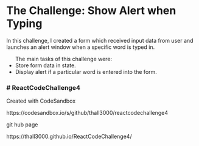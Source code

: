 <h1>The Challenge: Show Alert when Typing</h1>
<p>In this challenge, I created a form which received input data from user and launches an alert window when a specific word is typed in.</p>

<ul>The main tasks of this challenge were:

<li>Store form data in state.
<li>Display alert if a particular word is entered into the form.
</ul>

<h3> # ReactCodeChallenge4 </h3>
<p>Created with CodeSandbox</p>
https://codesandbox.io/s/github/thall3000/reactcodechallenge4
<p>git hub page</p>
https://thall3000.github.io/ReactCodeChallenge4/

